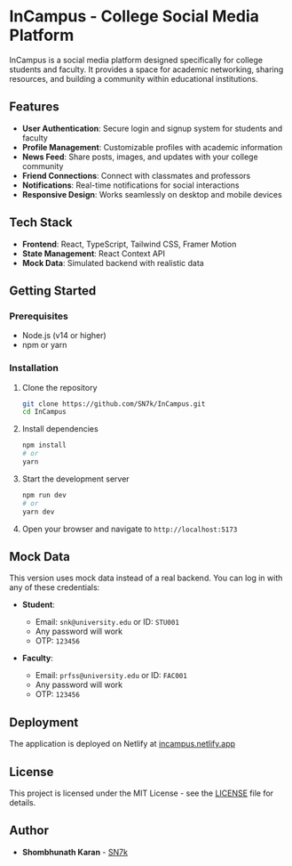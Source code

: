 # InCampus - College Social Media Platform

InCampus is a social media platform designed specifically for college students and faculty. It provides a space for academic networking, sharing resources, and building a community within educational institutions.

## Features

- **User Authentication**: Secure login and signup system for students and faculty
- **Profile Management**: Customizable profiles with academic information
- **News Feed**: Share posts, images, and updates with your college community
- **Friend Connections**: Connect with classmates and professors
- **Notifications**: Real-time notifications for social interactions
- **Responsive Design**: Works seamlessly on desktop and mobile devices

## Tech Stack

- **Frontend**: React, TypeScript, Tailwind CSS, Framer Motion
- **State Management**: React Context API
- **Mock Data**: Simulated backend with realistic data

## Getting Started

### Prerequisites

- Node.js (v14 or higher)
- npm or yarn

### Installation

1. Clone the repository
   ```bash
   git clone https://github.com/SN7k/InCampus.git
   cd InCampus
   ```

2. Install dependencies
   ```bash
   npm install
   # or
   yarn
   ```

3. Start the development server
   ```bash
   npm run dev
   # or
   yarn dev
   ```

4. Open your browser and navigate to `http://localhost:5173`

## Mock Data

This version uses mock data instead of a real backend. You can log in with any of these credentials:

- **Student**: 
  - Email: `snk@university.edu` or ID: `STU001`
  - Any password will work
  - OTP: `123456`

- **Faculty**:
  - Email: `prfss@university.edu` or ID: `FAC001`
  - Any password will work
  - OTP: `123456`

## Deployment

The application is deployed on Netlify at [incampus.netlify.app](https://incampus.netlify.app)

## License

This project is licensed under the MIT License - see the [LICENSE](LICENSE) file for details.

## Author

- **Shombhunath Karan** - [SN7k](https://github.com/SN7k)
